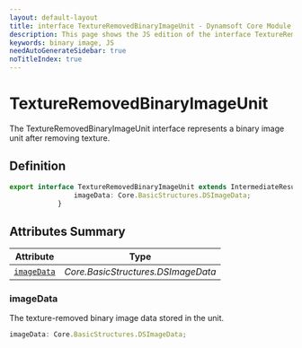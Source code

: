```yaml
---
layout: default-layout
title: interface TextureRemovedBinaryImageUnit - Dynamsoft Core Module JS Edition API Reference
description: This page shows the JS edition of the interface TextureRemovedBinaryImageUnit in Dynamsoft Core Module.
keywords: binary image, JS
needAutoGenerateSidebar: true
noTitleIndex: true
---
```


# TextureRemovedBinaryImageUnit

The TextureRemovedBinaryImageUnit interface represents a binary image unit after removing texture.

## Definition

```ts
export interface TextureRemovedBinaryImageUnit extends IntermediateResultUnit {
                imageData: Core.BasicStructures.DSImageData;
            } 
```

## Attributes Summary

| Attribute               | Type |
|----------------------|-------------|
| [`imageData`](#imageData) | *Core.BasicStructures.DSImageData* |

### imageData

The texture-removed binary image data stored in the unit.

```ts
imageData: Core.BasicStructures.DSImageData;
```